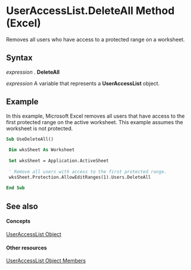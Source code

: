 
# UserAccessList.DeleteAll Method (Excel)

Removes all users who have access to a protected range on a worksheet.


## Syntax

 _expression_ . **DeleteAll**

 _expression_ A variable that represents a **UserAccessList** object.


## Example

In this example, Microsoft Excel removes all users that have access to the first protected range on the active worksheet. This example assumes the worksheet is not protected.


```vb
Sub UseDeleteAll() 
 
 Dim wksSheet As Worksheet 
 
 Set wksSheet = Application.ActiveSheet 
 
 ' Remove all users with access to the first protected range. 
 wksSheet.Protection.AllowEditRanges(1).Users.DeleteAll 
 
End Sub
```


## See also


#### Concepts


[UserAccessList Object](8b753ffc-e4d5-0824-e465-a3bdb9ed9202.md)
#### Other resources


[UserAccessList Object Members](059758be-57b7-64dc-7820-7077d1010509.md)
